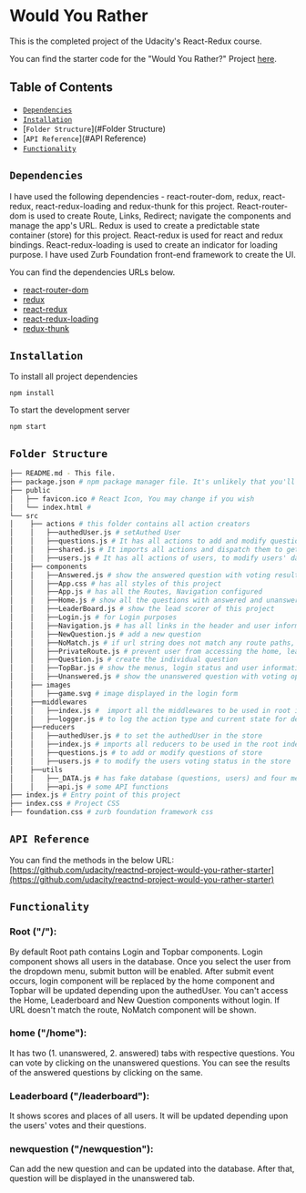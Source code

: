 # Would You Rather
This is the completed project of the Udacity's React-Redux course. 

You can find the starter code for the "Would You Rather?" Project [here](https://github.com/udacity/reactnd-project-would-you-rather-starter).

## Table of Contents
* [`Dependencies`](#Dependencies)
* [`Installation`](#Installation)
* [`Folder Structure`](#Folder Structure)
* [`API Reference`](#API Reference)
* [`Functionality`](#Functionality)

## `Dependencies`
I have used the following dependencies - react-router-dom, redux, react-redux, react-redux-loading and redux-thunk for this project. React-router-dom is used to create Route, Links, Redirect; navigate the components and manage the app's URL. Redux is used to create a predictable state container (store) for this project. React-redux is used for react and redux bindings. React-redux-loading is used to create an indicator for loading purpose. I have used Zurb Foundation front-end framework to create the UI. 

You can find the dependencies URLs below.
* [react-router-dom](https://github.com/ReactTraining/react-router/tree/master/packages/react-router-dom)
* [redux](https://github.com/reduxjs/redux)
* [react-redux](https://github.com/reduxjs/react-redux)
* [react-redux-loading](https://github.com/tylermcginnis/react-redux-loading-bar)
* [redux-thunk](https://github.com/reduxjs/redux-thunk)

## `Installation`
To install all project dependencies
```shell
npm install
```

To start the development server
```shell
npm start
```

## `Folder Structure`
```bash
├── README.md - This file.
├── package.json # npm package manager file. It's unlikely that you'll need to modify this
├── public
│   ├── favicon.ico # React Icon, You may change if you wish
│   └── index.html # 
└── src
│    ├── actions # this folder contains all action creators
│    │   ├──authedUser.js # setAuthed User
│    │   ├──questions.js # It has all actions to add and modify questions in the database
│    │   ├──shared.js # It imports all actions and dispatch them to get initial data, once the App component is mounted
│    │   ├──users.js # It has all actions of users, to modify users' data(answers and questions) in the database
│    ├── components
│    │   ├──Answered.js # show the answered question with voting results
│    │   ├──App.css # has all styles of this project
│    │   ├──App.js # has all the Routes, Navigation configured
│    │   ├──Home.js # show all the questions with answered and unanswered tabs
│    │   ├──LeaderBoard.js # show the lead scorer of this project
│    │   ├──Login.js # for Login purposes
│    │   ├──Navigation.js # has all links in the header and user information and login status
│    │   ├──NewQuestion.js # add a new question
│    │   ├──NoMatch.js # if url string does not match any route paths, show this component for better user experience
│    │   ├──PrivateRoute.js # prevent user from accessing the home, leaderboard, new question component without login
│    │   ├──Question.js # create the individual question
│    │   ├──TopBar.js # show the menus, login status and user information
│    │   ├──Unanswered.js # show the unanswered question with voting options
│    ├── images
│    │   ├──game.svg # image displayed in the login form
│    ├──middlewares
│    │   ├──index.js #  import all the middlewares to be used in root index.js file
│    │   ├──logger.js # to log the action type and current state for debugging purpose
│    ├──reducers
│    │   ├──authedUser.js # to set the authedUser in the store
│    │   ├──index.js # imports all reducers to be used in the root index.js file.
│    │   ├──questions.js # to add or modify questions of store
│    │   ├──users.js # to modify the users voting status in the store
│    ├──utils
│    │   ├──_DATA.js # has fake database (questions, users) and four methods to talk with database
│    │   ├──api.js # some API functions
├── index.js # Entry point of this project
├── index.css # Project CSS
├── foundation.css # zurb foundation framework css
```

## `API Reference`

You can find the methods in the below URL:
[https://github.com/udacity/reactnd-project-would-you-rather-starter](https://github.com/udacity/reactnd-project-would-you-rather-starter)

## `Functionality`
### Root ("/"):
By default Root path contains Login and Topbar components. Login component shows all users in the database. Once you select the user from the dropdown menu, submit button will be enabled. After submit event occurs, login component will be replaced by the home component and Topbar will be updated depending upon the authedUser. You can't access the Home, Leaderboard and New Question components without login. If URL doesn't match the route, NoMatch component will be shown.

### home ("/home"):
It has two (1. unanswered, 2. answered) tabs with respective questions. You can vote by clicking on the unanswered questions. You can see the results of the answered questions by clicking on the same. 

### Leaderboard ("/leaderboard"):
It shows scores and places of all users. It will be updated depending upon the users' votes and their questions.

### newquestion ("/newquestion"):
Can add the new question and can be updated into the database. After that, question will be displayed in the unanswered tab.